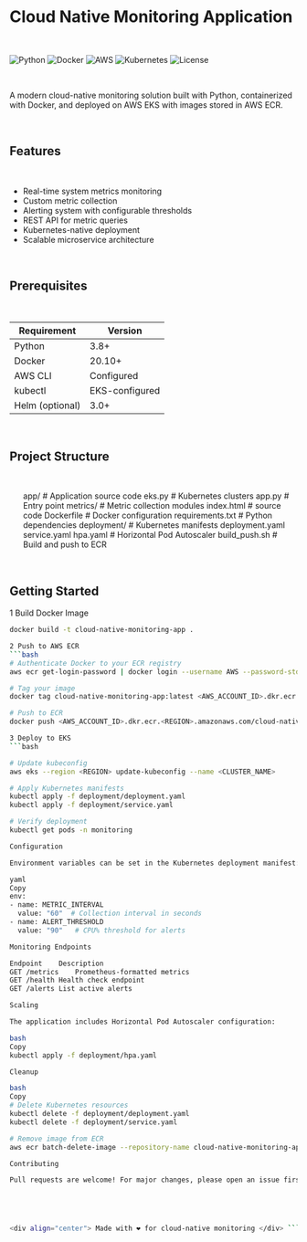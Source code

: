 # Cloud Native Monitoring Application

<br>

![Python](https://img.shields.io/badge/Python-3.8%2B-blue)
![Docker](https://img.shields.io/badge/Docker-20.10%2B-blue)
![AWS](https://img.shields.io/badge/AWS-ECR%2FEKS-orange)
![Kubernetes](https://img.shields.io/badge/Kubernetes-EKS-blue)
![License](https://img.shields.io/badge/License-MIT-green)

<br>

A modern cloud-native monitoring solution built with Python, containerized with Docker, and deployed on AWS EKS with images stored in AWS ECR.

<br>

## Features

<br>

- Real-time system metrics monitoring  
- Custom metric collection  
- Alerting system with configurable thresholds  
- REST API for metric queries  
- Kubernetes-native deployment  
- Scalable microservice architecture  

<br>

## Prerequisites

<br>

| Requirement       | Version       |
|-------------------|---------------|
| Python            | 3.8+          |
| Docker            | 20.10+        |
| AWS CLI           | Configured    |
| kubectl           | EKS-configured|
| Helm (optional)   | 3.0+          |

<br>

## Project Structure

<br>
<ul>
app/ # Application source code
eks.py # Kubernetes clusters
app.py # Entry point
metrics/ # Metric collection modules
index.html # source code
Dockerfile # Docker configuration
requirements.txt # Python dependencies
deployment/ # Kubernetes manifests
deployment.yaml
service.yaml
hpa.yaml # Horizontal Pod Autoscaler
build_push.sh # Build and push to ECR
</ul>

<br>

## Getting Started

1 Build Docker Image

```bash
docker build -t cloud-native-monitoring-app .

2 Push to AWS ECR
```bash
# Authenticate Docker to your ECR registry
aws ecr get-login-password | docker login --username AWS --password-stdin <AWS_ACCOUNT_ID>.dkr.ecr.<REGION>.amazonaws.com

# Tag your image
docker tag cloud-native-monitoring-app:latest <AWS_ACCOUNT_ID>.dkr.ecr.<REGION>.amazonaws.com/cloud-native-monitoring-app:latest

# Push to ECR
docker push <AWS_ACCOUNT_ID>.dkr.ecr.<REGION>.amazonaws.com/cloud-native-monitoring-app:latest

3 Deploy to EKS
```bash

# Update kubeconfig
aws eks --region <REGION> update-kubeconfig --name <CLUSTER_NAME>

# Apply Kubernetes manifests
kubectl apply -f deployment/deployment.yaml
kubectl apply -f deployment/service.yaml

# Verify deployment
kubectl get pods -n monitoring

Configuration

Environment variables can be set in the Kubernetes deployment manifest:

yaml
Copy
env:
- name: METRIC_INTERVAL
  value: "60"  # Collection interval in seconds
- name: ALERT_THRESHOLD
  value: "90"   # CPU% threshold for alerts

Monitoring Endpoints

Endpoint	Description
GET /metrics	Prometheus-formatted metrics
GET /health	Health check endpoint
GET /alerts	List active alerts

Scaling

The application includes Horizontal Pod Autoscaler configuration:

bash
Copy
kubectl apply -f deployment/hpa.yaml

Cleanup

bash
Copy
# Delete Kubernetes resources
kubectl delete -f deployment/deployment.yaml
kubectl delete -f deployment/service.yaml

# Remove image from ECR
aws ecr batch-delete-image --repository-name cloud-native-monitoring-app --image-ids imageTag=latest

Contributing

Pull requests are welcome! For major changes, please open an issue first to discuss what you would like to change.





<div align="center"> Made with ❤️ for cloud-native monitoring </div> ```

